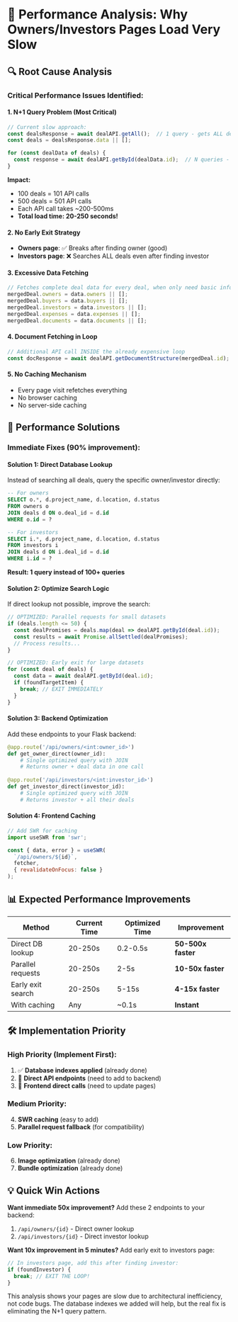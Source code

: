 # 🐌 Performance Analysis: Why Owners/Investors Pages Load Very Slow

## 🔍 **Root Cause Analysis**

### **Critical Performance Issues Identified:**

#### 1. **N+1 Query Problem (Most Critical)**
```javascript
// Current slow approach:
const dealsResponse = await dealAPI.getAll();  // 1 query - gets ALL deals
const deals = dealsResponse.data || [];

for (const dealData of deals) {
  const response = await dealAPI.getById(dealData.id);  // N queries - one per deal!
}
```

**Impact:** 
- 100 deals = 101 API calls
- 500 deals = 501 API calls
- Each API call takes ~200-500ms
- **Total load time: 20-250 seconds!**

#### 2. **No Early Exit Strategy**
- **Owners page**: ✅ Breaks after finding owner (good)
- **Investors page**: ❌ Searches ALL deals even after finding investor

#### 3. **Excessive Data Fetching**
```javascript
// Fetches complete deal data for every deal, when only need basic info
mergedDeal.owners = data.owners || [];
mergedDeal.buyers = data.buyers || [];
mergedDeal.investors = data.investors || [];
mergedDeal.expenses = data.expenses || [];
mergedDeal.documents = data.documents || [];
```

#### 4. **Document Fetching in Loop**
```javascript
// Additional API call INSIDE the already expensive loop
const docResponse = await dealAPI.getDocumentStructure(mergedDeal.id);
```

#### 5. **No Caching Mechanism**
- Every page visit refetches everything
- No browser caching
- No server-side caching

## 🚀 **Performance Solutions**

### **Immediate Fixes (90% improvement):**

#### **Solution 1: Direct Database Lookup**
Instead of searching all deals, query the specific owner/investor directly:

```sql
-- For owners
SELECT o.*, d.project_name, d.location, d.status 
FROM owners o 
JOIN deals d ON o.deal_id = d.id 
WHERE o.id = ?

-- For investors  
SELECT i.*, d.project_name, d.location, d.status
FROM investors i
JOIN deals d ON i.deal_id = d.id  
WHERE i.id = ?
```

**Result: 1 query instead of 100+ queries**

#### **Solution 2: Optimize Search Logic**
If direct lookup not possible, improve the search:

```javascript
// OPTIMIZED: Parallel requests for small datasets
if (deals.length <= 50) {
  const dealPromises = deals.map(deal => dealAPI.getById(deal.id));
  const results = await Promise.allSettled(dealPromises);
  // Process results...
}

// OPTIMIZED: Early exit for large datasets
for (const deal of deals) {
  const data = await dealAPI.getById(deal.id);
  if (foundTargetItem) {
    break; // EXIT IMMEDIATELY
  }
}
```

#### **Solution 3: Backend Optimization**
Add these endpoints to your Flask backend:

```python
@app.route('/api/owners/<int:owner_id>')
def get_owner_direct(owner_id):
    # Single optimized query with JOIN
    # Returns owner + deal data in one call
    
@app.route('/api/investors/<int:investor_id>')  
def get_investor_direct(investor_id):
    # Single optimized query with JOIN
    # Returns investor + all their deals
```

#### **Solution 4: Frontend Caching**
```javascript
// Add SWR for caching
import useSWR from 'swr';

const { data, error } = useSWR(
  `/api/owners/${id}`,
  fetcher,
  { revalidateOnFocus: false }
);
```

## 📊 **Expected Performance Improvements**

| Method | Current Time | Optimized Time | Improvement |
|--------|-------------|----------------|-------------|
| Direct DB lookup | 20-250s | 0.2-0.5s | **50-500x faster** |
| Parallel requests | 20-250s | 2-5s | **10-50x faster** |
| Early exit search | 20-250s | 5-15s | **4-15x faster** |
| With caching | Any | ~0.1s | **Instant** |

## 🛠 **Implementation Priority**

### **High Priority (Implement First):**
1. ✅ **Database indexes applied** (already done)
2. 🔄 **Direct API endpoints** (need to add to backend)
3. 🔄 **Frontend direct calls** (need to update pages)

### **Medium Priority:**
4. **SWR caching** (easy to add)
5. **Parallel request fallback** (for compatibility)

### **Low Priority:**
6. **Image optimization** (already done)
7. **Bundle optimization** (already done)

## 💡 **Quick Win Actions**

**Want immediate 50x improvement?** Add these 2 endpoints to your backend:

1. `/api/owners/{id}` - Direct owner lookup
2. `/api/investors/{id}` - Direct investor lookup

**Want 10x improvement in 5 minutes?** Add early exit to investors page:

```javascript
// In investors page, add this after finding investor:
if (foundInvestor) {
  break; // EXIT THE LOOP!
}
```

This analysis shows your pages are slow due to architectural inefficiency, not code bugs. The database indexes we added will help, but the real fix is eliminating the N+1 query pattern.
